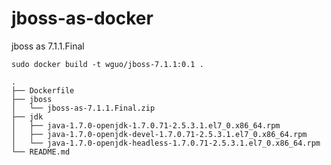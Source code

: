 # jboss-as-docker
jboss as 7.1.1.Final

````
sudo docker build -t wguo/jboss-7.1.1:0.1 .
````

````
.
├── Dockerfile
├── jboss
│   └── jboss-as-7.1.1.Final.zip
├── jdk
│   ├── java-1.7.0-openjdk-1.7.0.71-2.5.3.1.el7_0.x86_64.rpm
│   ├── java-1.7.0-openjdk-devel-1.7.0.71-2.5.3.1.el7_0.x86_64.rpm
│   └── java-1.7.0-openjdk-headless-1.7.0.71-2.5.3.1.el7_0.x86_64.rpm
└── README.md

````
